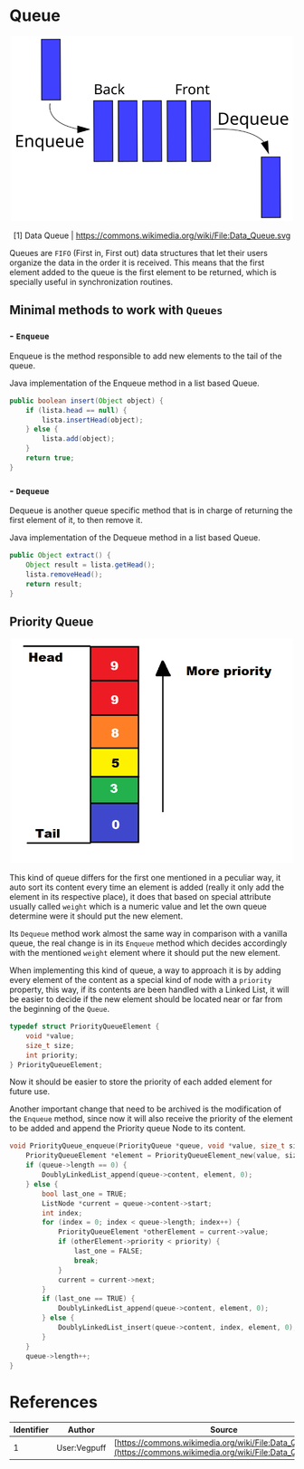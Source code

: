 # Queue

<div style="text-align: center"><a href="https://commons.wikimedia.org/wiki/File:Data_Queue.svg"><img src="/static/vendor/img/wikipedia/Data_Queue.svg" alt="DataQueue" style="width: 500px; height: auto"/></a><p>[1] Data Queue | <a href="https://commons.wikimedia.org/wiki/File:Data_Queue.svg">https://commons.wikimedia.org/wiki/File:Data_Queue.svg</a></p></div>

Queues are `FIFO` (First in, First out) data structures that let their users organize the data in the order it is received. This means that the first element added to the queue is the first element to be returned, which is specially useful in synchronization routines.

## Minimal methods to work with `Queues`
### - `Enqueue`

Enqueue is the method responsible to add new elements to the tail of the queue.

Java implementation of the Enqueue method in a list based Queue.

```java
public boolean insert(Object object) {
    if (lista.head == null) {
        lista.insertHead(object);
    } else {
        lista.add(object);
    }
    return true;
}
```

### - `Dequeue`

Dequeue is another queue specific method that is in charge of returning the first element of it, to then remove it.

Java implementation of the Dequeue method in a list based Queue.

```java
public Object extract() {
    Object result = lista.getHead();
    lista.removeHead();
    return result;
}
```

## Priority Queue

<div style="text-align: center"><a href="/static/img/DataTypes/PriorityQueue.png"><img src="/static/img/DataTypes/PriorityQueue.png" alt="PriorityQueue" style="width: 500px; height: auto"/></a></div>

This kind of queue differs for the first one mentioned in a peculiar way, it auto sort its content every time an element is added (really it only add the element in its respective place), it does that based on special attribute usually called `weight` which is a numeric value and let the own queue determine were it should put the new element.

Its `Dequeue` method work almost the same way in comparison with a vanilla queue, the real change is in its `Enqueue` method which decides accordingly with the mentioned `weight` element where it should put the new element.

When implementing this kind of queue, a way to approach it is by adding every element of the content as a special kind of node with a `priority` property, this way, if its contents are been handled with a Linked List, it will be easier to decide if the new element should be located near or far from the beginning of the `Queue`.

```c
typedef struct PriorityQueueElement {
    void *value;
    size_t size;
    int priority;
} PriorityQueueElement;
```

Now it should be easier to store the priority of each added element for future use.

Another important change that need to be archived is the modification of the `Enqueue` method, since now it will also receive the priority of the element to be added and append the Priority queue Node to its content.

```c
void PriorityQueue_enqueue(PriorityQueue *queue, void *value, size_t size, int priority) {
    PriorityQueueElement *element = PriorityQueueElement_new(value, size, priority);
    if (queue->length == 0) {
        DoublyLinkedList_append(queue->content, element, 0);
    } else {
        bool last_one = TRUE;
        ListNode *current = queue->content->start;
        int index;
        for (index = 0; index < queue->length; index++) {
            PriorityQueueElement *otherElement = current->value;
            if (otherElement->priority < priority) {
                last_one = FALSE;
                break;
            }
            current = current->next;
        }
        if (last_one == TRUE) {
            DoublyLinkedList_append(queue->content, element, 0);
        } else {
            DoublyLinkedList_insert(queue->content, index, element, 0);
        }
    }
    queue->length++;
}
```

# References

Identifier | Author | Source
---------- | ------ | ------
1|User:Vegpuff|[https://commons.wikimedia.org/wiki/File:Data_Queue.svg](https://commons.wikimedia.org/wiki/File:Data_Queue.svg)